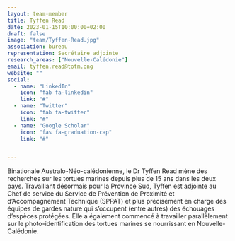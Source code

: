 ```yaml
---
layout: team-member
title: Tyffen Read
date: 2023-01-15T10:00:00+02:00
draft: false
image: "team/Tyffen-Read.jpg"
association: bureau
representation: Secrétaire adjointe
research_areas: ["Nouvelle-Calédonie"]
email: tyffen.read@totm.ong
website: ""
social:
  - name: "LinkedIn"
    icon: "fab fa-linkedin"
    link: "#"
  - name: "Twitter"
    icon: "fab fa-twitter"
    link: "#"
  - name: "Google Scholar"
    icon: "fas fa-graduation-cap"
    link: "#"


---
```


Binationale Australo-Néo-calédonienne, le Dr Tyffen Read mène des recherches sur les tortues marines depuis plus de 15 ans dans les deux pays. Travaillant désormais pour la Province Sud, Tyffen est adjointe au Chef de service du Service de Prévention de Proximité et d’Accompagnement Technique (SPPAT) et plus précisément en charge des équipes de gardes nature qui s’occupent (entre autres) des échouages d’espèces protégées. Elle a également commencé à travailler parallèlement sur le photo-identification des tortues marines se nourrissant en Nouvelle-Calédonie.   

